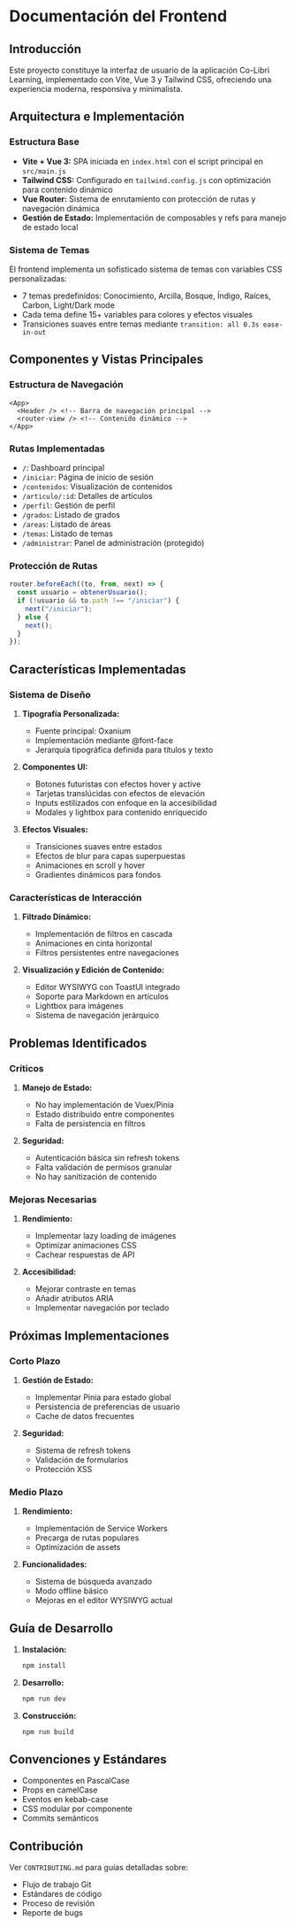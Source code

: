 # Documentación del Frontend

## Introducción
Este proyecto constituye la interfaz de usuario de la aplicación Co-Libri Learning, implementado con Vite, Vue 3 y Tailwind CSS, ofreciendo una experiencia moderna, responsiva y minimalista.

## Arquitectura e Implementación

### Estructura Base
- **Vite + Vue 3:** SPA iniciada en `index.html` con el script principal en `src/main.js`
- **Tailwind CSS:** Configurado en `tailwind.config.js` con optimización para contenido dinámico
- **Vue Router:** Sistema de enrutamiento con protección de rutas y navegación dinámica
- **Gestión de Estado:** Implementación de composables y refs para manejo de estado local

### Sistema de Temas
El frontend implementa un sofisticado sistema de temas con variables CSS personalizadas:
- 7 temas predefinidos: Conocimiento, Arcilla, Bosque, Índigo, Raíces, Carbon, Light/Dark mode
- Cada tema define 15+ variables para colores y efectos visuales
- Transiciones suaves entre temas mediante `transition: all 0.3s ease-in-out`

## Componentes y Vistas Principales

### Estructura de Navegación
```vue
<App>
  <Header /> <!-- Barra de navegación principal -->
  <router-view /> <!-- Contenido dinámico -->
</App>
```

### Rutas Implementadas
- `/`: Dashboard principal
- `/iniciar`: Página de inicio de sesión
- `/contenidos`: Visualización de contenidos
- `/articulo/:id`: Detalles de artículos
- `/perfil`: Gestión de perfil
- `/grados`: Listado de grados
- `/areas`: Listado de áreas
- `/temas`: Listado de temas
- `/administrar`: Panel de administración (protegido)

### Protección de Rutas
```javascript
router.beforeEach((to, from, next) => {
  const usuario = obtenerUsuario();
  if (!usuario && to.path !== "/iniciar") {
    next("/iniciar");
  } else {
    next();
  }
});
```

## Características Implementadas

### Sistema de Diseño
1. **Tipografía Personalizada:**
   - Fuente principal: Oxanium
   - Implementación mediante @font-face
   - Jerarquía tipográfica definida para títulos y texto

2. **Componentes UI:**
   - Botones futuristas con efectos hover y active
   - Tarjetas translúcidas con efectos de elevación
   - Inputs estilizados con enfoque en la accesibilidad
   - Modales y lightbox para contenido enriquecido

3. **Efectos Visuales:**
   - Transiciones suaves entre estados
   - Efectos de blur para capas superpuestas
   - Animaciones en scroll y hover
   - Gradientes dinámicos para fondos

### Características de Interacción
1. **Filtrado Dinámico:**
   - Implementación de filtros en cascada
   - Animaciones en cinta horizontal
   - Filtros persistentes entre navegaciones

2. **Visualización y Edición de Contenido:**
   - Editor WYSIWYG con ToastUI integrado
   - Soporte para Markdown en artículos
   - Lightbox para imágenes
   - Sistema de navegación jerárquico

## Problemas Identificados

### Críticos
1. **Manejo de Estado:**
   - No hay implementación de Vuex/Pinia
   - Estado distribuido entre componentes
   - Falta de persistencia en filtros

2. **Seguridad:**
   - Autenticación básica sin refresh tokens
   - Falta validación de permisos granular
   - No hay sanitización de contenido

### Mejoras Necesarias
1. **Rendimiento:**
   - Implementar lazy loading de imágenes
   - Optimizar animaciones CSS
   - Cachear respuestas de API

2. **Accesibilidad:**
   - Mejorar contraste en temas
   - Añadir atributos ARIA
   - Implementar navegación por teclado

## Próximas Implementaciones

### Corto Plazo
1. **Gestión de Estado:**
   - Implementar Pinia para estado global
   - Persistencia de preferencias de usuario
   - Cache de datos frecuentes

2. **Seguridad:**
   - Sistema de refresh tokens
   - Validación de formularios
   - Protección XSS

### Medio Plazo
1. **Rendimiento:**
   - Implementación de Service Workers
   - Precarga de rutas populares
   - Optimización de assets

2. **Funcionalidades:**
   - Sistema de búsqueda avanzado
   - Modo offline básico
   - Mejoras en el editor WYSIWYG actual

## Guía de Desarrollo
1. **Instalación:**
   ```bash
   npm install
   ```

2. **Desarrollo:**
   ```bash
   npm run dev
   ```

3. **Construcción:**
   ```bash
   npm run build
   ```

## Convenciones y Estándares
- Componentes en PascalCase
- Props en camelCase
- Eventos en kebab-case
- CSS modular por componente
- Commits semánticos

## Contribución
Ver `CONTRIBUTING.md` para guías detalladas sobre:
- Flujo de trabajo Git
- Estándares de código
- Proceso de revisión
- Reporte de bugs
